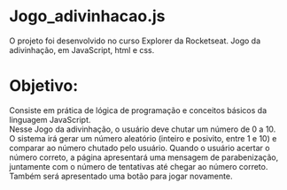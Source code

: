 # Jogo_adivinhacao.js
O projeto foi desenvolvido no curso Explorer da Rocketseat. Jogo da adivinhação, em JavaScript, html e css.

# Objetivo:
Consiste em prática de lógica de programação e conceitos básicos da linguagem JavaScript. <br/>
Nesse Jogo da adivinhação, o usuário deve chutar um número de 0 a 10. <br/>
O sistema irá gerar um número aleatório (inteiro e posivito, entre 1 e 10) e comparar ao número chutado pelo usuário. 
Quando o usuário acertar o número correto, a página apresentará uma mensagem de parabenização, 
juntamente com o número de tentativas até chegar ao número correto. Também será apresentado uma botão para jogar novamente.
